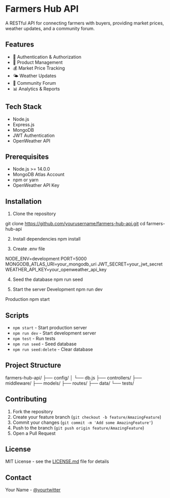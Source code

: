 # Farmers Hub API

A RESTful API for connecting farmers with buyers, providing market prices, weather updates, and a community forum.

## Features

- 🔐 Authentication & Authorization
- 🌾 Product Management
- 💰 Market Price Tracking
- 🌤 Weather Updates
- 💬 Community Forum
- 📊 Analytics & Reports

## Tech Stack

- Node.js
- Express.js
- MongoDB
- JWT Authentication
- OpenWeather API

## Prerequisites

- Node.js >= 14.0.0
- MongoDB Atlas Account
- npm or yarn
- OpenWeather API Key

## Installation

1. Clone the repository

git clone https://github.com/yourusername/farmers-hub-api.git
cd farmers-hub-api


2. Install dependencies
npm install


3. Create .env file

NODE_ENV=development
PORT=5000
MONGODB_ATLAS_URI=your_mongodb_uri
JWT_SECRET=your_jwt_secret
WEATHER_API_KEY=your_openweather_api_key


4. Seed the database
npm run seed


5. Start the server
Development
npm run dev

Production
npm start


## Scripts

- `npm start` - Start production server
- `npm run dev` - Start development server
- `npm test` - Run tests
- `npm run seed` - Seed database
- `npm run seed:delete` - Clear database

## Project Structure


farmers-hub-api/
├── config/
│ └── db.js
├── controllers/
├── middleware/
├── models/
├── routes/
├── data/
└── tests/



## Contributing

1. Fork the repository
2. Create your feature branch (`git checkout -b feature/AmazingFeature`)
3. Commit your changes (`git commit -m 'Add some AmazingFeature'`)
4. Push to the branch (`git push origin feature/AmazingFeature`)
5. Open a Pull Request

## License

MIT License - see the [LICENSE.md](LICENSE.md) file for details

## Contact

Your Name - [@yourtwitter](https://twitter.com/yourtwitter)


